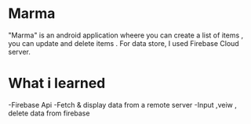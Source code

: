 # Marma

"Marma" is an android application wheere you can create a list of items , you can update and delete items . For data store, I used Firebase Cloud server.

# What i learned

-Firebase Api
-Fetch & display data from a remote server
-Input ,veiw , delete data from firebase
